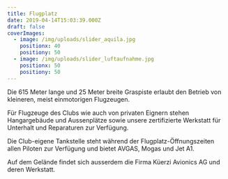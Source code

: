 ```yaml
---
title: Flugplatz
date: 2019-04-14T15:03:39.000Z
draft: false
coverImages:
  - image: /img/uploads/slider_aquila.jpg
    positionx: 40
    positiony: 50
  - image: /img/uploads/slider_luftaufnahme.jpg
    positionx: 50
    positiony: 50
---
```

Die 615 Meter lange und 25 Meter breite Graspiste erlaubt den Betrieb von kleineren, meist einmotorigen Flugzeugen.

Für Flugzeuge des Clubs wie auch von privaten Eignern stehen Hangargebäude und Aussenplätze sowie unsere zertifizierte Werkstatt für Unterhalt und Reparaturen zur Verfügung.

Die Club-eigene Tankstelle steht während der Flugplatz-Öffnungszeiten allen Piloten zur Verfügung und bietet AVGAS, Mogas und Jet A1.

Auf dem Gelände findet sich ausserdem die Firma Küerzi Avionics AG und deren Werkstatt.
